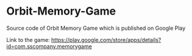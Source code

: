 # Orbit-Memory-Game
Source code of Orbit Memory Game which is published on Google Play

Link to the game: https://play.google.com/store/apps/details?id=com.sscompany.memorygame
